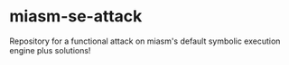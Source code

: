 # miasm-se-attack
Repository for a functional attack on miasm's default symbolic execution engine plus solutions!
